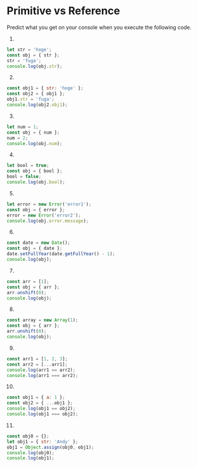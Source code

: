 # Primitive vs Reference

Predict what you get on your console when you execute the following code.

1.

```js
let str = 'hoge';
const obj = { str };
str = 'fuga';
console.log(obj.str);
```

2.

```js
const obj1 = { str: 'hoge' };
const obj2 = { obj1 };
obj1.str = 'fuga';
console.log(obj2.obj1);
```

3.

```js
let num = 1;
const obj = { num };
num = 2;
console.log(obj.num);
```


4.

```js
let bool = true;
const obj = { bool };
bool = false;
console.log(obj.bool);
```

5.

```js
let error = new Error('error1');
const obj = { error };
error = new Error('error2');
console.log(obj.error.message);
```

6.

```js
const date = new Date();
const obj = { date };
date.setFullYear(date.getFullYear() - 1);
console.log(obj);
```

7.

```js
const arr = [1];
const obj = { arr };
arr.unshift(0);
console.log(obj);
```

8.

```js
const array = new Array(1);
const obj = { arr };
arr.unshift(0);
console.log(obj);
```

9.

```js
const arr1 = [1, 2, 3];
const arr2 = [...arr1];
console.log(arr1 == arr2);
console.log(arr1 === arr2);
```

10.

```js
const obj1 = { a: 1 };
const obj2 = { ...obj1 };
console.log(obj1 == obj2);
console.log(obj1 === obj2);
```

11.

```js
const obj0 = {};
let obj1 = { str: 'Andy' };
obj1 = Object.assign(obj0, obj1);
console.log(obj0);
console.log(obj1);
```